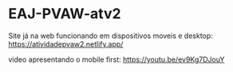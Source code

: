 ﻿# EAJ-PVAW-atv2
Site já na web funcionando em dispositivos moveis e desktop: https://atividadepvaw2.netlify.app/

video apresentando o mobile first: https://youtu.be/ev9Kg7DJouY
